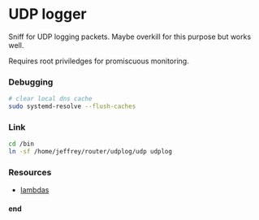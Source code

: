 # UDP logger

Sniff for UDP logging packets. Maybe overkill for this purpose but works well.

Requires root priviledges for promiscuous monitoring.

### Debugging

```sh
# clear local dns cache
sudo systemd-resolve --flush-caches
```

### Link

```sh
cd /bin
ln -sf /home/jeffrey/router/udplog/udp udplog
```

### Resources

* [lambdas](https://msdn.microsoft.com/en-us/library/dd293608.aspx)







#### end
